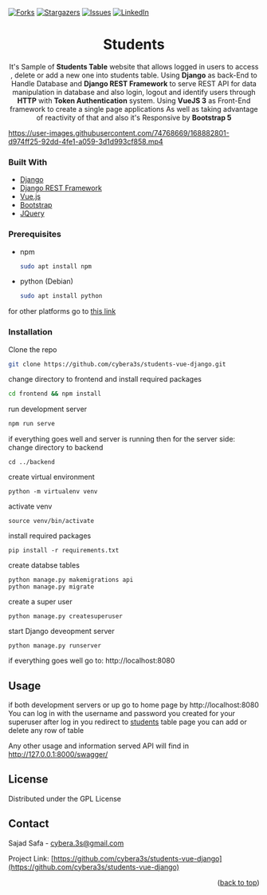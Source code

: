 <div id="top"></div>

[![Forks][forks-shield]][forks-url]
[![Stargazers][stars-shield]][stars-url]
[![Issues][issues-shield]][issues-url]
[![LinkedIn][linkedin-shield]][linkedin-url]



<div align="center">
  <h1 align="center">Students</h3>

  <p align="center">
It's Sample of <b>Students Table</b>  website that allows logged in users to access , delete or add a new one into students table. 
Using <b>Django</b> as back-End to Handle Database and <b>Django REST Framework</b> to serve REST API for data manipulation in database and also login, logout and identify users through <b>HTTP</b>  with <b>Token Authentication</b>  system. Using <b>VueJS 3</b> as Front-End framework to create a single page applications As well as taking advantage of reactivity of that and also it's Responsive by <b>Bootstrap 5</b>
  
  </p>
</div>


https://user-images.githubusercontent.com/74768669/168882801-d974ff25-92dd-4fe1-a059-3d1d993cf858.mp4





### Built With
 * [Django](https://www.djangoproject.com/)
 * [Django REST Framework](https://www.django-rest-framework.org/)
* [Vue.js](https://vuejs.org/)
* [Bootstrap](https://getbootstrap.com)
* [JQuery](https://jquery.com)


### Prerequisites

* npm
  ```sh
  sudo apt install npm
  ```
 * python (Debian)
  
   	```sh
	sudo apt install python
	  ```
for other platforms go to  [this link](https://www.python.org/downloads/)
### Installation

Clone the repo
   ```sh
   git clone https://github.com/cybera3s/students-vue-django.git
   ```
change directory to frontend and install required packages
   ```sh
   cd frontend && npm install
   ```
run development server
   ```sh
   npm run serve
   ```
if everything goes well and server is running then for the server side: 
 change directory to backend 
	 
    cd ../backend
create virtual environment 

    python -m virtualenv venv
  activate venv
  

    source venv/bin/activate

install required packages

    pip install -r requirements.txt
create databse tables

    python manage.py makemigrations api
    python manage.py migrate
create a super user

    python manage.py createsuperuser

start Django deveopment server

    python manage.py runserver

if everything goes well go to:   http://localhost:8080
 


<!-- USAGE EXAMPLES -->
## Usage

if both development servers or up go to home page by
 http://localhost:8080
You can log in with the username and password you created for your superuser
after log in you redirect to [students](http://localhost:8080/students) table page you can add or delete any row of table

Any other usage and information served API will find in http://127.0.0.1:8000/swagger/

<!-- LICENSE -->
## License

Distributed under the GPL License




<!-- CONTACT -->
## Contact

Sajad Safa - cybera.3s@gmail.com

Project Link: [https://github.com/cybera3s/students-vue-django](https://github.com/cybera3s/students-vue-django)

<p align="right">(<a href="#top">back to top</a>)</p>

<!-- MARKDOWN LINKS & IMAGES -->
<!-- https://www.markdownguide.org/basic-syntax/#reference-style-links -->
[contributors-shield]: https://img.shields.io/github/contributors/cybera3s/students-vue-django.svg?style=for-the-badge
[contributors-url]: https://github.com/cybera3s/students-vue-django/graphs/contributors
[forks-shield]: https://img.shields.io/github/forks/cybera3s/students-vue-django.svg?style=for-the-badge
[forks-url]: https://github.com/cybera3s/students-vue-django/network/members
[stars-shield]: https://img.shields.io/github/stars/cybera3s/students-vue-django.svg?style=for-the-badge
[stars-url]: https://github.com/cybera3s/repo_name/stargazers
[issues-shield]: https://img.shields.io/github/issues/cybera3s/students-vue-django.svg?style=for-the-badge
[issues-url]: https://github.com/cybera3s/students-vue-django/issues
[license-shield]: https://img.shields.io/github/license/cybera3s/students-vue-django.svg?style=for-the-badge
[license-url]: https://github.com/cybera3s/students-vue-django/blob/master/LICENSE.txt
[linkedin-shield]: https://img.shields.io/badge/-LinkedIn-black.svg?style=for-the-badge&logo=linkedin&colorB=555
[linkedin-url]: https://www.linkedin.com/in/cybera3s
[product-screenshot]: images/screenshot.png
